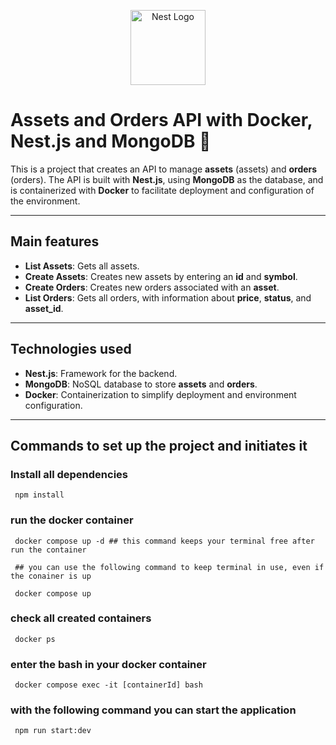 <p align="center">
  <a href="http://nestjs.com/" target="blank"><img src="https://nestjs.com/img/logo-small.svg" width="120" alt="Nest Logo" /></a>
</p>

# Assets and Orders API with Docker, Nest.js and MongoDB 🚀

This is a project that creates an API to manage **assets** (assets) and **orders** (orders). The API is built with **Nest.js**, using **MongoDB** as the database, and is containerized with **Docker** to facilitate deployment and configuration of the environment.

---

## Main features

- **List Assets**: Gets all assets.
- **Create Assets**: Creates new assets by entering an **id** and **symbol**.
- **Create Orders**: Creates new orders associated with an **asset**.
- **List Orders**: Gets all orders, with information about **price**, **status**, and **asset_id**.

---

## Technologies used

- **Nest.js**: Framework for the backend.
- **MongoDB**: NoSQL database to store **assets** and **orders**.
- **Docker**: Containerization to simplify deployment and environment configuration.

---

## Commands to set up the project and initiates it

### Install all dependencies

```
 npm install

```

### run the docker container

```
 docker compose up -d ## this command keeps your terminal free after run the container

 ## you can use the following command to keep terminal in use, even if the conainer is up

 docker compose up

```

### check all created containers

```
 docker ps

```

### enter the bash in your docker container

```
 docker compose exec -it [containerId] bash
```

### with the following command you can start the application

```
 npm run start:dev

```
